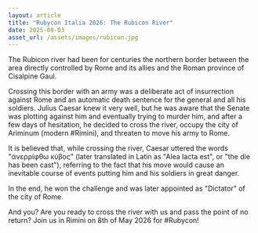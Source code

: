 ```yaml
---
layout: article
title: "Rubycon Italia 2026: The Rubicon River"
date: 2025-09-03
asset_url: /assets/images/rubicon.jpg
---
```


The Rubicon river had been for centuries the northern border between the area directly controlled by Rome and its allies and the Roman province of Cisalpine Gaul.

Crossing this border with an army was a deliberate act of insurrection against Rome and an automatic death sentence for the general and all his soldiers. Julius Caesar knew it very well, but he was aware that the Senate was plotting against him and eventually trying to murder him, and after a few days of hesitation, he decided to cross the river, occupy the city of Ariminum (modern #Rimini), and threaten to move his army to Rome.

It is believed that, while crossing the river, Caesar uttered the words "ἀνερρίφθω κύβος" (later translated in Latin as "Alea Iacta est", or "the die has been cast"), referring to the fact that his move would cause an inevitable course of events putting him and his soldiers in great danger.

In the end, he won the challenge and was later appointed as "Dictator" of the city of Rome.

And you? Are you ready to cross the river with us and pass the point of no return? Join us in Rimini on 8th of May 2026 for #Rubycon!